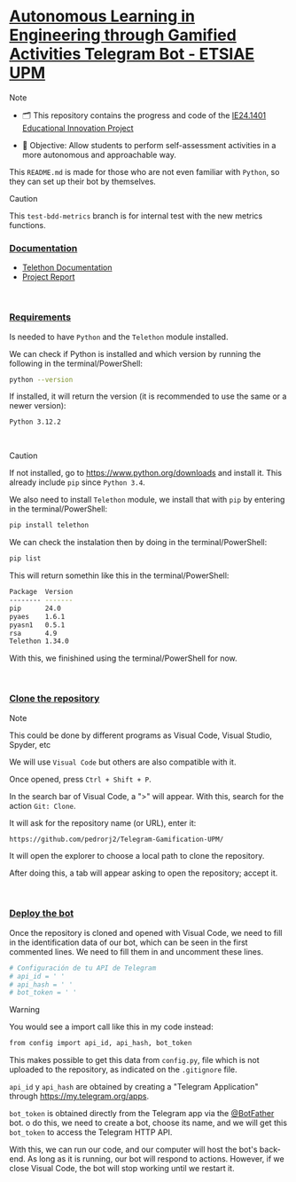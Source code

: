 <h1><ins>Autonomous Learning in Engineering through Gamified Activities Telegram Bot - ETSIAE UPM</ins></h1>


> [!NOTE]
> - 🗂️ This repository contains the progress and code of the [IE24.1401 Educational Innovation Project](https://innovacioneducativa.upm.es/proyectos-ie/informacion?anyo=2023-2024&id=1160)
> 
> - 🎯 Objective: Allow students to perform self-assessment activities in a more autonomous and approachable way.
>   
> This `README.md` is made for those who are not even familiar with `Python`, so they can set up their bot by themselves.

> [!CAUTION]
> This `test-bdd-metrics` branch is for internal test with the new metrics functions.

### <ins>Documentation</ins>

 - [Telethon Documentation](https://docs.telethon.dev/en/stable/)
 - [Project Report](https://www.overleaf.com/read/nvbqkrzspbjp#ad7e05)

<br>

### <ins>Requirements</ins>

Is needed to have `Python` and the `Telethon` module installed.

We can check if Python is installed and which version by running the following in the terminal/PowerShell:

```bash
python --version
```

If installed, it will return the version (it is recommended to use the same or a newer version):

 `Python 3.12.2`

 <br>

> [!CAUTION]
> If not installed, go to https://www.python.org/downloads and install it. This already include `pip` since `Python 3.4`.

We also need to install `Telethon` module, we install that with `pip` by entering in the terminal/PowerShell:
```bash
pip install telethon
```

We can check the instalation then by doing in the terminal/PowerShell:
```bash
pip list
```

This will return somethin like this in the terminal/PowerShell:
```bash
Package  Version
-------- -------
pip      24.0
pyaes    1.6.1
pyasn1   0.5.1
rsa      4.9
Telethon 1.34.0
```

With this, we finishined using the terminal/PowerShell for now.

<br>

### <ins>Clone the repository</ins>

> [!NOTE]
> This could be done by different programs as Visual Code, Visual Studio, Spyder, etc

We will use `Visual Code` but others are also compatible with it.

Once opened, press `Ctrl + Shift + P`.

In the search bar of Visual Code, a ">" will appear. With this, search for the action `Git: Clone`.

It will ask for the repository name (or URL), enter it:

```bash
https://github.com/pedrorj2/Telegram-Gamification-UPM/
```

It will open the explorer to choose a local path to clone the repository.

After doing this, a tab will appear asking to open the repository; accept it.

<br>

### <ins>Deploy the bot</ins>

Once the repository is cloned and opened with Visual Code, we need to fill in the identification data of our bot, which can be seen in the first commented lines. We need to fill them in and uncomment these lines.

```bash
# Configuración de tu API de Telegram
# api_id = ' '
# api_hash = ' '
# bot_token = ' '
```

> [!WARNING]
> You would see a import call like this in my code instead:
> 
> ```bash
> from config import api_id, api_hash, bot_token
> ```
> This makes possible to get this data from `config.py`, file which is not uploaded to the repository, as indicated on the `.gitignore` file.


`api_id` y `api_hash` are obtained by creating a "Telegram Application" through https://my.telegram.org/apps.

`bot_token` is obtained directly from the Telegram app via the [@BotFather](https://t.me/BotFather) bot.
o do this, we need to create a bot, choose its name, and we will get this `bot_token` to access the Telegram HTTP API.

With this, we can run our code, and our computer will host the bot's back-end. As long as it is running, our bot will respond to actions. However, if we close Visual Code, the bot will stop working until we restart it.



